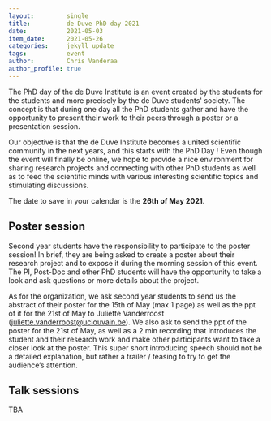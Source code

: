 ```yaml
---
layout:         single
title:          de Duve PhD day 2021
date:           2021-05-03
item_date:      2021-05-26
categories:     jekyll update 
tags:           event
author:         Chris Vanderaa
author_profile: true
---
```


The PhD day of the de Duve Institute is an event created by the 
students for the students and more precisely by the de Duve students' 
society. The concept is that during one day all the PhD students 
gather and have the opportunity to present their work to their peers 
through a poster or a presentation session.

Our objective is that the de Duve Institute becomes a united 
scientific community in the next years, and this starts with the PhD 
Day ! Even though the event will finally be online, we hope to provide
a nice environment for sharing research projects and connecting with 
other PhD students as well as to feed the scientific minds with 
various interesting scientific topics and stimulating discussions.

The date to save in your calendar is the **26th of May 2021**. 

## Poster session

Second year students have the responsibility to participate to the 
poster session! In brief, they are being asked to create a poster about 
their research project and to expose it during the morning session of 
this event. The PI, Post-Doc and other PhD students will have the
opportunity to take a look and ask questions or more details about the
project. 

As for the organization, we ask second year students to send us the 
abstract of their poster for the 15th of May (max 1 page) as well as 
the ppt of it for the 21st of May to Juliette Vanderroost 
(juliette.vanderroost@uclouvain.be). We also ask to send the ppt of 
the poster for the 21st of May, as well as a 2 min recording that
introduces the student and their research work and make other 
participants want to take a closer look at the poster. This super 
short introducing speech should not be a detailed explanation, but 
rather a trailer / teasing to try to get the audience’s attention. 

## Talk sessions

TBA